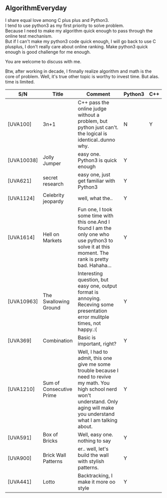 ## AlgorithmEveryday

I share equal love among C plus plus and Python3.  
I tend to use python3 as my first priority to solve problem.  
Because I need to make my algorithm quick enough to pass through the online test mechanism.  
But if I can't make my python3 code quick enough, I will go back to use C plusplus, I don't really care about online ranking. Make python3 quick enough is good challenge for me enough.  

You are welcome to discuss with me. 

Btw, after working in decade, I finnally realize algorithm and math is the core of problem. Well, it's true other topic is worthy to invest time. But alas. time is limited.  

S/N | Title | Comment | Python3 | C++
---|---|---|---|---
[UVA100]|3n+1|C++ pass the online judge without a problem, but python just can't. the logical is identical..dunno why.| N|Y
[UVA10038]|Jolly Jumper|easy one. Python3 is quick enough | Y||
[UVA621]|secret research|easy one, just get familiar with Python3|Y
[UVA1124]|Celebrity jeopardy| well, what the..|Y|
[UVA1614]|Hell on Markets| Fun one, I took some time with this one.And I found I am the only one who use python3 to solve it at this moment. The rank is pretty bad. Hahaha...| Y|
[UVA10963]|The Swallowing Ground| Interesting question, but easy one, output format is annoying. Receving some presentation error mulitple times, not happy.:(|Y|
[UVA369]|Combination|Basic is important, right?|Y|
[UVA1210]|Sum of Consecutive Prime| Well, I had to admit, this one give me some trouble because I need to revive my math. You high school nerd won't understand. Only aging will make you understand what I am talking about. |Y|
[UVA591]|Box of Bricks| Well, easy one. nothing to say|Y|
[UVA900]|Brick Wall Patterns|er.. well, let's build the wall with stylish patterns.|Y||
[UVA441]| Lotto | Backtracking, I make it more oo style|Y|

